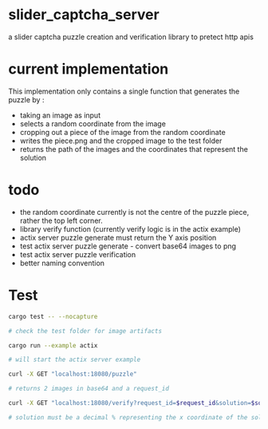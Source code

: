 # slider_captcha_server

a slider captcha puzzle creation and verification library to pretect http apis

# current implementation

This implementation only contains a single function that generates the puzzle by :

- taking an image as input
- selects a random coordinate from the image
- cropping out a piece of the image from the random coordinate
- writes the piece.png and the cropped image to the test folder
- returns the path of the images and the coordinates that represent the solution

# todo

- the random coordinate currently is not the centre of the puzzle piece, rather the top left corner.
- library verify function (currently verify logic is in the actix example)
- actix server puzzle generate must return the Y axis position
- test actix server puzzle generate - convert base64 images to png
- test actix server puzzle verification
- better naming convention

# Test

```bash
cargo test -- --nocapture

# check the test folder for image artifacts

cargo run --example actix

# will start the actix server example

curl -X GET "localhost:18080/puzzle"

# returns 2 images in base64 and a request_id

curl -X GET "localhost:18080/verify?request_id=$request_id&solution=$solution"

# solution must be a decimal % representing the x coordinate of the solution.
```
